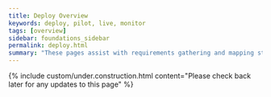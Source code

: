 ```yaml
---
title: Deploy Overview
keywords: deploy, pilot, live, monitor
tags: [overview]
sidebar: foundations_sidebar
permalink: deploy.html
summary: "These pages assist with requirements gathering and mapping stages of a FHIR ITK3 Messaging Solution development process."
---
```


{% include custom/under.construction.html content="Please check back later for any updates to this page" %}


